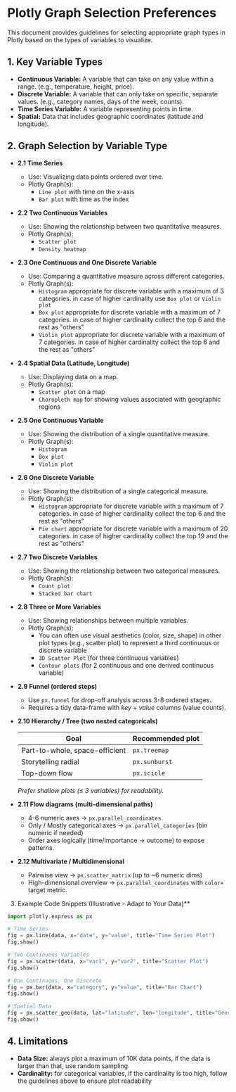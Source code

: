 # Plotly Graph Selection Preferences

This document provides guidelines for selecting appropriate graph types in Plotly based on the types of variables to visualize.

## 1.  Key Variable Types

   * **Continuous Variable:** A variable that can take on any value within a range. (e.g., temperature, height, price).
   * **Discrete Variable:** A variable that can only take on specific, separate values. (e.g., category names, days of the week, counts).
   * **Time Series Variable:** A variable representing points in time.
   * **Spatial:** Data that includes geographic coordinates (latitude and longitude).

## 2.  Graph Selection by Variable Type

* **2.1 Time Series**

  * Use: Visualizing data points ordered over time.
  * Plotly Graph(s):
    * `Line plot` with time on the x-axis
    * `Bar plot` with time as the index

* **2.2 Two Continuous Variables**

  * Use: Showing the relationship between two quantitative measures.
  * Plotly Graph(s):
    * `Scatter plot`
    * `Density heatmap`

* **2.3 One Continuous and One Discrete Variable**

  * Use: Comparing a quantitative measure across different categories.
  * Plotly Graph(s):
    * `Histogram` appropriate for discrete variable with a maximum of 3 categories. in case of higher cardinality use `Box plot` or `Violin plot`
    * `Box plot` appropriate for discrete variable with a maximum of 7 categories. in case of higher cardinality collect the top 6 and the rest as "others"
    * `Violin plot` appropriate for discrete variable with a maximum of 7 categories. in case of higher cardinality collect the top 6 and the rest as "others"

* **2.4 Spatial Data (Latitude, Longitude)**

  * Use: Displaying data on a map.
  * Plotly Graph(s):
    * `Scatter plot` on a map
    * `Choropleth map` for showing values associated with geographic regions

* **2.5 One Continuous Variable**

  * Use: Showing the distribution of a single quantitative measure.
  * Plotly Graph(s):
    * `Histogram`
    * `Box plot` 
    * `Violin plot`

* **2.6 One Discrete Variable**

  * Use: Showing the distribution of a single categorical measure.
  * Plotly Graph(s):
    * `Histogram` appropriate for discrete variable with a maximum of 7 categories. in case of higher cardinality collect the top 6 and the rest as "others"
    * `Pie chart` appropriate for discrete variable with a maximum of 20 categories. in case of higher cardinality collect the top 19 and the rest as "others"

* **2.7 Two Discrete Variables**

  * Use: Showing the relationship between two categorical measures.
  * Plotly Graph(s):
    * `Count plot`
    * `Stacked bar chart`

* **2.8 Three or More Variables**

  * Use: Showing relationships between multiple variables.
  * Plotly Graph(s):
    * You can often use visual aesthetics (color, size, shape) in other plot types (e.g., scatter plot) to represent a third continuous or discrete variable
    * `3D Scatter Plot` (for three continuous variables)
    * `Contour plots` (for 2 continuous and one derived continuous variable)

* **2.9 Funnel (ordered steps)**

  * Use `px.funnel` for drop-off analysis across 3-8 ordered stages.  
  * Requires a tidy data-frame with *key* + *value* columns (value counts).

* **2.10 Hierarchy / Tree (two nested categoricals)**
    
  | Goal                           | Recommended plot              |
  |--------------------------------|-------------------------------|
  | Part-to-whole, space-efficient | `px.treemap`                  |
  | Storytelling radial            | `px.sunburst`                 |
  | Top-down flow                  | `px.icicle`                   |
  
  *Prefer shallow plots (≤ 3 variables) for readability.*

* **2.11 Flow diagrams (multi-dimensional paths)**

  * 4-6 numeric axes → `px.parallel_coordinates`  
  * Only / Mostly categorical axes → `px.parallel_categories` (bin numeric if needed)  
  * Order axes logically (time/importance → outcome) to expose patterns.

* **2.12 Multivariate / Multidimensional**  

  * Pairwise view → `px.scatter_matrix` (up to ~6 numeric dims)  
  * High-dimensional overview → `px.parallel_coordinates` with `color=` target metric.

3.  Example Code Snippets (Illustrative - Adapt to Your Data)**

```python
import plotly.express as px

# Time Series
fig = px.line(data, x="date", y="value", title="Time Series Plot")
fig.show()

# Two Continuous Variables
fig = px.scatter(data, x="var1", y="var2", title="Scatter Plot")
fig.show()

# One Continuous, One Discrete
fig = px.bar(data, x="category", y="value", title="Bar Chart")
fig.show()

# Spatial Data
fig = px.scatter_geo(data, lat="latitude", lon="longitude", title="Geospatial Plot")
fig.show()
```

## 4.  Limitations

   * **Data Size:** always plot a maximum of 10K data points, if the data is larger than that, use random sampling
   * **Cardinality:** for categorical variables, if the cardinality is too high, follow the guidelines above to ensure plot readability

